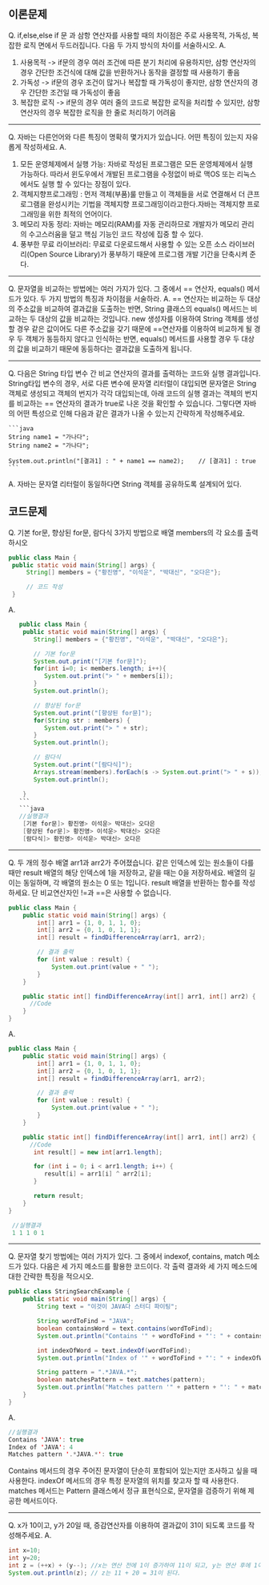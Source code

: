 ## 이론문제
Q. if,else,else if 문 과 삼항 연산자를 사용할 때의 차이점은 주로 사용목적, 가독성, 복잡한 로직 면에서 두드러집니다.
   다음 두 가지 방식의 차이를 서술하시오.
A. 
   1. 사용목적 -> if문의 경우 여러 조건에 따른 분기 처리에 유용하지만, 삼항 연산자의 경우 간단한 조건식에 대해 값을 반환하거나 동작을 결정할 때 사용하기 좋음 
   2. 가독성 -> if문의 경우 조건이 많거나 복잡할 때 가독성이 좋지만, 삼항 연산자의 경우 간단한 조건일 때 가독성이 좋음 
   3. 복잡한 로직 -> if문의 경우 여러 줄의 코드로 복잡한 로직을 처리할 수 있지만, 삼항 연산자의 경우 복잡한 로직을 한 줄로 처리하기 어려움

***

Q. 자바는 다른언어와 다른 특징이 명확히 몇가지가 있습니다. 어떤 특징이 있는지 자유롭게 작성하세요.
A.
   1. 모든 운영체제에서 실행 가능: 자바로 작성된 프로그램은 모든 운영체제에서 실행 가능하다. 따라서 윈도우에서 개발된 프로그램을 수정없이 바로 맥OS 또는 리눅스에서도 실행 할 수 있다는 장점이 있다. 
   2. 객체지향프로그래밍 : 먼저 객체(부품)룰 만들고 이 객체들을 서로 연결해서 더 큰프로그램을 완성시키는 기법을 객체지향 프로그래밍이라고한다.자바는 객체지향 프로그래밍을 위한 최적의 언어이다.
   3. 메모리 자동 정리: 자바는 메모리(RAM)를 자동 관리하므로 개발자가 메모리 관리의 수고스러움을 덜고 핵심 기능인 코드 작성에 집중 할 수 있다.
   4. 풍부한 무료 라이브러리: 무료로 다운로드해서 사용할 수 있는 오픈 소스 라이브러리(Open Source Library)가 풍부하기 때문에 프로그램 개발 기간을 단축시켜 준다.

***

Q. 문자열을 비교하는 방법에는 여러 가지가 있다. 그 중에서 == 연산자, equals() 메서드가 있다. 두 가지 방법의 특징과 차이점을 서술하라.
A. == 연산자는 비교하는 두 대상의 주소값을 비교하여 결과값을 도출하는 반면, String 클래스의 equals() 메서드는 비교하는 두 대상의 값을 비교하는 것입니다.
new 생성자를 이용하여 String 객체를 생성할 경우 같은 값이어도 다른 주소값을 갖기 때문에 ==연산자를 이용하여 비교하게 될 경우 두 객체가 동등하지 않다고 인식하는 반면,
equals() 메서드를 사용할 경우 두 대상의 값을 비교하기 때문에 동등하다는 결과값을 도출하게 됩니다.

***

Q. 다음은 String 타입 변수 간 비교 연산자의 결과를 출력하는 코드와 실행 결과입니다.
String타입 변수의 경우, 서로 다른 변수에 문자열 리터럴이 대입되면 문자열은 String 객체로 생성되고 객체의 번지가 각각 대입되는데,
아래 코드의 실행 결과는 객체의 번지를 비교하는 == 연산자의 결과가 true로 나온 것을 확인할 수 있습니다.
그렇다면 자바의 어떤 특성으로 인해 다음과 같은 결과가 나올 수 있는지 간략하게 작성해주세요.

    ```java
    String name1 = "가나다";
    String name2 = "가나다";
    
    System.out.println("[결과1] : " + name1 == name2);    // [결과1] : true
    ```
A. 자바는 문자열 리터럴이 동일하다면 String 객체를 공유하도록 설계되어 있다.


## 코드문제
Q. 기본 for문, 향상된 for문, 람다식 3가지 방법으로 배열 members의 각 요소를 출력하시오
   ```java
   public class Main {
    public static void main(String[] args) {
        String[] members = {"황진영", "이석운", "박대신", "오다은"};

        // 코드 작성
    }
   ```
A. 
   ```java
      public class Main {
       public static void main(String[] args) {
          String[] members = {"황진영", "이석운", "박대신", "오다은"};
   
          // 기본 for문
          System.out.print("[기본 for문]");
          for(int i=0; i< members.length; i++){
             System.out.print("> " + members[i]);
          }
          System.out.println();
   
          // 향상된 for문
          System.out.print("[향상된 for문]");
          for(String str : members) {
             System.out.print("> " + str);
          }
          System.out.println();
   
          // 람다식
          System.out.print("[람다식]");
          Arrays.stream(members).forEach(s -> System.out.print("> " + s));
          System.out.println();
   
       }
      ```
      ```java
      //실행결과
       [기본 for문]> 황진영> 이석운> 박대신> 오다은
       [향상된 for문]> 황진영> 이석운> 박대신> 오다은
       [람다식]> 황진영> 이석운> 박대신> 오다은
   ```

***

Q. 두 개의 정수 배열 arr1과 arr2가 주어졌습니다. 같은 인덱스에 있는 원소들이 다를 때만 result 배열의 해당 인덱스에 1을 저장하고, 같을 때는 0을 저장하세요.
   배열의 길이는 동일하며, 각 배열의 원소는 0 또는 1입니다. result 배열을 반환하는 함수를 작성하세요.
   단 비교연산자인 !=과 ==은 사용할 수 없습니다.
   ```java
   public class Main {
       public static void main(String[] args) {
           int[] arr1 = {1, 0, 1, 1, 0};
           int[] arr2 = {0, 1, 0, 1, 1};
           int[] result = findDifferenceArray(arr1, arr2);
   
           // 결과 출력
           for (int value : result) {
               System.out.print(value + " ");
           }
       }
   
       public static int[] findDifferenceArray(int[] arr1, int[] arr2) {
         //Code
       }
   }
   ```
A. 
   ```java
   public class Main {
       public static void main(String[] args) {
           int[] arr1 = {1, 0, 1, 1, 0};
           int[] arr2 = {0, 1, 0, 1, 1};
           int[] result = findDifferenceArray(arr1, arr2);
   
           // 결과 출력
           for (int value : result) {
               System.out.print(value + " ");
           }
       }
   
       public static int[] findDifferenceArray(int[] arr1, int[] arr2) {
         //Code
          int result[] = new int[arr1.length];

          for (int i = 0; i < arr1.length; i++) {
             result[i] = arr1[i] ^ arr2[i];
          }

          return result;
       }
   }
   ```
   ```java
    //실행결과
    1 1 1 0 1
   ```

***

Q. 문자열 찾기 방법에는 여러 가지가 있다. 그 중에서 indexof, contains, match 메소드가 있다. 다음은 세 가지 메소드를 활용한 코드이다. 각 출력 결과와 세 가지 메소드에 대한 간략한 특징을 적으시오.
   ```java
   public class StringSearchExample {
       public static void main(String[] args) {
           String text = "이것이 JAVA다 스터디 파이팅";
   
           String wordToFind = "JAVA";
           boolean containsWord = text.contains(wordToFind);
           System.out.println("Contains '" + wordToFind + "': " + containsWord);
   
           int indexOfWord = text.indexOf(wordToFind);
           System.out.println("Index of '" + wordToFind + "': " + indexOfWord);
   
           String pattern = ".*JAVA.*";
           boolean matchesPattern = text.matches(pattern);
           System.out.println("Matches pattern '" + pattern + "': " + matchesPattern);
       }
   }
   ```
A.
   ```java
   //실행결과
   Contains 'JAVA': true
   Index of 'JAVA': 4
   Matches pattern '.*JAVA.*': true
   ```
Contains 메서드의 경우 주어진 문자열이 단순히 포함되어 있는지만 조사하고 싶을 때 사용한다.
indexOf 메서드의 경우 특정 문자열의 위치를 찾고자 할 때 사용한다.
matches 메서드는 Pattern 클래스에서 정규 표현식으로, 문자열을 검증하기 위해 제공한 메서드이다. 

***

Q. x가 10이고, y가 20일 때, 증감연산자를 이용하여 결과값이 31이 되도록 코드를 작성해주세요.
A. 
   ```java
   int x=10;
   int y=20;
   int z = (++x) + (y--); //x는 연산 전에 1이 증가하여 11이 되고, y는 연산 후에 1이 감소하기 때문에 연산 전에는 그대로 20이다.
   System.out.println(z); // z는 11 + 20 = 31이 된다.
   ```